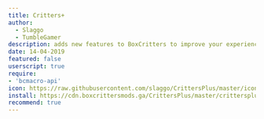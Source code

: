 ```yaml
---
title: Critters+
author:
  - Slaggo
  - TumbleGamer
description: adds new features to BoxCritters to improve your experience!
date: 14-04-2019
featured: false
userscript: true
require:
- 'bcmacro-api'
icon: https://raw.githubusercontent.com/slaggo/CrittersPlus/master/icon.png
install: https://cdn.boxcrittersmods.ga/CrittersPlus/master/crittersplus.user.js
recommend: true
---
```

